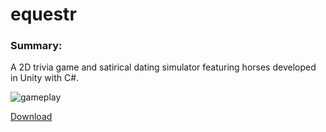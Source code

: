 # equestr

### Summary:

A 2D trivia game and satirical dating simulator featuring horses developed in Unity with C#.

![gameplay](https://ibb.co/jJMGwQ)

[Download](http://www.haydenmcfarland.me/downloads/equestr_demo.zip)
